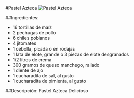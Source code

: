 #Pastel Azteca
![Pastel Azteca](https://cdn7.kiwilimon.com/recetaimagen/11315/10273.jpg)

##Ingredientes:
* 16 tortillas de maíz
* 2 pechugas de pollo
* 6 chiles poblanos
* 4 jitomates
* 1 cebolla, picada o en rodajas
* 1 lata de elote, grande o 3 piezas de elote desgranados
* 1/2 litros de crema
* 300 gramos de queso manchego, rallado
* 1 diente de ajo
* 1 cucharadita de sal, al gusto
* 1 cucharadita de pimienta, al gusto

##Descripción:
Pastel Azteca Delicioso